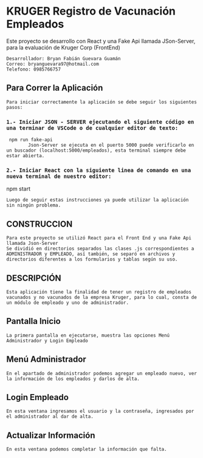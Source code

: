 # KRUGER Registro de Vacunación Empleados

Este proyecto se desarrollo con React y una Fake Api llamada JSon-Server, para la evaluación de Kruger Corp (FrontEnd)

    Desarrollador: Bryan Fabián Guevara Guamán
    Correo: bryanguevara97@hotmail.com
    Telefono: 0985766757

## Para Correr la Aplicación
    Para iniciar correctamente la aplicación se debe seguir los siguientes pasos:

### `1.- Iniciar JSON - SERVER ejecutando el siguiente código en una terminar de VSCode o de cualquier editor de texto:`
     npm run fake-api
            Json-Server se ejecuta en el puerto 5000 puede verificarlo en un buscador (localhost:5000/empleados), esta terminal siempre debe estar abierta.

### `2.- Iniciar React con la siguiente linea de comando en una nueva terminal de nuestro editor:`
 npm start

    Luego de seguir estas instrucciones ya puede utilizar la aplicación sin ningún problema.

## CONSTRUCCION
    Para este proyecto se utilizó React para el Front End y una Fake Api llamada Json-Server
    Se dividió en directorios separados las clases .js correspondientes a ADMINISTRADOR y EMPLEADO, así también, se separó en archivos y directorios diferentes a los formularios y tablas según su uso.

## DESCRIPCIÓN
    Esta aplicación tiene la finalidad de tener un registro de empleados vacunados y no vacunados de la empresa Kruger, para lo cual, consta de un módulo de empleado y uno de administrador.
## Pantalla Inicio
    La primera pantalla en ejecutarse, muestra las opciones Menú Administrador y Login Empleado
## Menú Administrador
    En el apartado de administrador podemos agregar un empleado nuevo, ver la información de los empleados y darlos de alta.

## Login Empleado
    En esta ventana ingresamos el usuario y la contraseña, ingresados por el administrador al dar de alta.

## Actualizar Información
    En esta ventana podemos completar la información que falta.
